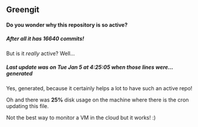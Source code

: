 ## Greengit

#### Do you wonder why this repository is so active?

##### After all it has 16640 commits!

But is it *really* active? Well...

##### Last update was on Tue Jan 5 at 4:25:05 when those lines were... generated

Yes, generated, because it certainly helps a lot to have such an active repo!

Oh and there was **25%** disk usage on the machine
where there is the cron updating this file.

Not the best way to monitor a VM in the cloud but it works! :)
